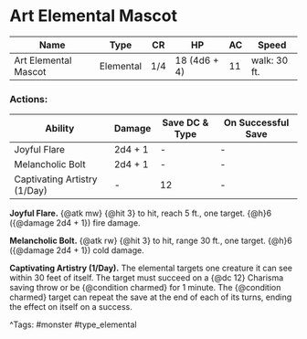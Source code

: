 # Art Elemental Mascot

| Name | Type | CR | HP | AC | Speed |
|------|------|----|----|----|-------|
| Art Elemental Mascot | Elemental | 1/4 | 18 (4d6 + 4) | 11 | walk: 30 ft. |

### Actions:

| Ability | Damage | Save DC & Type | On Successful Save |
|---------|--------|----------------|--------------------|
| Joyful Flare | 2d4 + 1 | - | - |
| Melancholic Bolt | 2d4 + 1 | - | - |
| Captivating Artistry (1/Day) | - | 12 | - |


**Joyful Flare.** {@atk mw} {@hit 3} to hit, reach 5 ft., one target. {@h}6 ({@damage 2d4 + 1}) fire damage.

**Melancholic Bolt.** {@atk rw} {@hit 3} to hit, range 30 ft., one target. {@h}6 ({@damage 2d4 + 1}) cold damage.

**Captivating Artistry (1/Day).** The elemental targets one creature it can see within 30 feet of itself. The target must succeed on a {@dc 12} Charisma saving throw or be {@condition charmed} for 1 minute. The {@condition charmed} target can repeat the save at the end of each of its turns, ending the effect on itself on a success.

^Tags: #monster #type_elemental